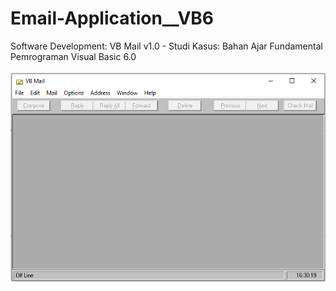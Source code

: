 # Email-Application__VB6
Software Development: VB Mail v1.0 - Studi Kasus: Bahan Ajar Fundamental Pemrograman Visual Basic 6.0<br><br>
<img src="https://github.com/RizkyKhapidsyah/Email-Application__VB6/blob/master/Email_Application__VB6/results/001.PNG">
